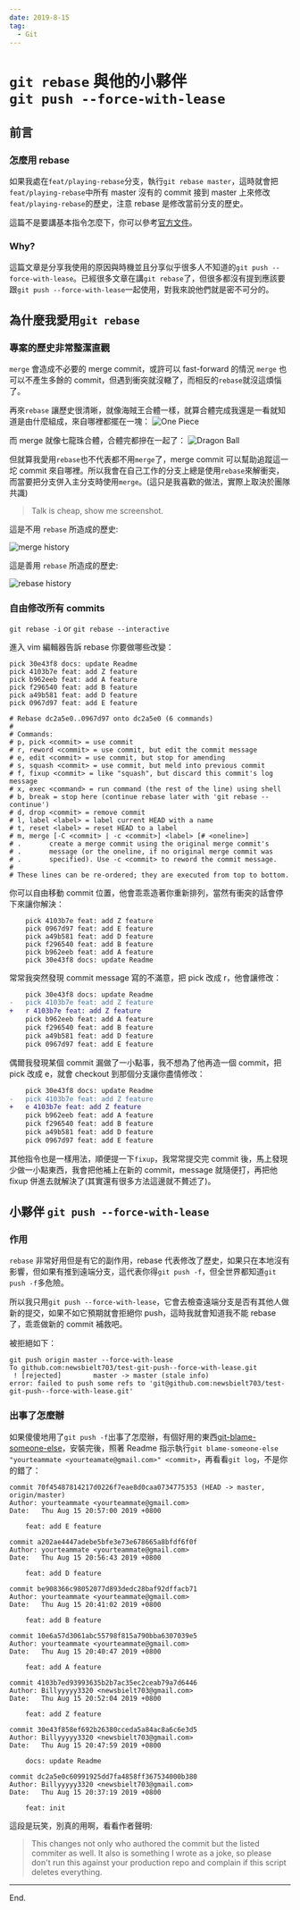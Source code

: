 ```yaml
---
date: 2019-8-15
tag:
  - Git
---
```


# `git rebase` 與他的小夥伴 <br/> `git push --force-with-lease`

## 前言

### 怎麼用 rebase

如果我處在`feat/playing-rebase`分支，執行`git rebase master`，這時就會把`feat/playing-rebase`中所有 master 沒有的 commit 接到 master 上來修改`feat/playing-rebase`的歷史，注意 rebase 是修改當前分支的歷史。

這篇不是要講基本指令怎麼下，你可以參考[官方文件](https://git-scm.com/docs/git-rebase)。

### Why?

這篇文章是分享我使用的原因與時機並且分享似乎很多人不知道的`git push --force-with-lease`。已經很多文章在講`git rebase`了，但很多都沒有提到應該要跟`git push --force-with-lease`一起使用，對我來說他們就是密不可分的。

## 為什麼我愛用`git rebase`

### 專案的歷史非常整潔直觀

`merge` 會造成不必要的 merge commit，或許可以 fast-forward 的情況 `merge` 也可以不產生多餘的 commit，但遇到衝突就沒轍了，而相反的`rebase`就沒這煩惱了。

再來`rebase` 讓歷史很清晰，就像海賊王合體一樣，就算合體完成我還是一看就知道是由什麼組成，來自哪裡都擺在一塊：
![One Piece](./one-piece.gif)

而 merge 就像七龍珠合體，合體完都摻在一起了：
![Dragon Ball](./dragon-ball.gif)

但就算我愛用`rebase`也不代表都不用`merge`了，merge commit 可以幫助追蹤這一坨 commit 來自哪裡。所以我會在自己工作的分支上總是使用`rebase`來解衝突，而當要把分支併入主分支時使用`merge`。(這只是我喜歡的做法，實際上取決於團隊共識)

> Talk is cheap, show me screenshot.

這是不用 `rebase` 所造成的歷史:

![merge history](./merge.png)

這是善用 `rebase` 所造成的歷史:

![rebase history](./rebase.png)

### 自由修改所有 commits

`git rebase -i` or `git rebase --interactive`

進入 vim 編輯器告訴 rebase 你要做哪些改變：

```
pick 30e43f8 docs: update Readme
pick 4103b7e feat: add Z feature
pick b962eeb feat: add A feature
pick f296540 feat: add B feature
pick a49b581 feat: add D feature
pick 0967d97 feat: add E feature

# Rebase dc2a5e0..0967d97 onto dc2a5e0 (6 commands)
#
# Commands:
# p, pick <commit> = use commit
# r, reword <commit> = use commit, but edit the commit message
# e, edit <commit> = use commit, but stop for amending
# s, squash <commit> = use commit, but meld into previous commit
# f, fixup <commit> = like "squash", but discard this commit's log message
# x, exec <command> = run command (the rest of the line) using shell
# b, break = stop here (continue rebase later with 'git rebase --continue')
# d, drop <commit> = remove commit
# l, label <label> = label current HEAD with a name
# t, reset <label> = reset HEAD to a label
# m, merge [-C <commit> | -c <commit>] <label> [# <oneline>]
# .       create a merge commit using the original merge commit's
# .       message (or the oneline, if no original merge commit was
# .       specified). Use -c <commit> to reword the commit message.
#
# These lines can be re-ordered; they are executed from top to bottom.
```

你可以自由移動 commit 位置，他會乖乖造著你重新排列，當然有衝突的話會停下來讓你解決：

```
    pick 4103b7e feat: add Z feature
    pick 0967d97 feat: add E feature
    pick a49b581 feat: add D feature
    pick f296540 feat: add B feature
    pick b962eeb feat: add A feature
    pick 30e43f8 docs: update Readme
```

常常我突然發現 commit message 寫的不滿意，把 pick 改成 r，他會讓修改：

```diff
    pick 30e43f8 docs: update Readme
-   pick 4103b7e feat: add Z feature
+   r 4103b7e feat: add Z feature
    pick b962eeb feat: add A feature
    pick f296540 feat: add B feature
    pick a49b581 feat: add D feature
    pick 0967d97 feat: add E feature
```

偶爾我發現某個 commit 漏做了一小點事，我不想為了他再造一個 commit，把 pick 改成 e，就會 checkout 到那個分支讓你盡情修改：

```diff
    pick 30e43f8 docs: update Readme
-   pick 4103b7e feat: add Z feature
+   e 4103b7e feat: add Z feature
    pick b962eeb feat: add A feature
    pick f296540 feat: add B feature
    pick a49b581 feat: add D feature
    pick 0967d97 feat: add E feature
```

其他指令也是一樣用法，順便提一下`fixup`，我常常提交完 commit 後，馬上發現少做一小點東西，我會把他補上在新的 commit，message 就隨便打，再把他 fixup 併進去就解決了(其實還有很多方法這邊就不贅述了)。

## 小夥伴 `git push --force-with-lease`

### 作用

`rebase` 非常好用但是有它的副作用，rebase 代表修改了歷史，如果只在本地沒有影響，但如果有推到遠端分支，這代表你得`git push -f`，但全世界都知道`git push -f`多危險。

所以我只用`git push --force-with-lease`，它會去檢查遠端分支是否有其他人做新的提交，如果不如它預期就會拒絕你 push，這時我就會知道我不能 rebase 了，乖乖做新的 commit 補救吧。

被拒絕如下：

```shell
git push origin master --force-with-lease
To github.com:newsbielt703/test-git-push--force-with-lease.git
 ! [rejected]        master -> master (stale info)
error: failed to push some refs to 'git@github.com:newsbielt703/test-git-push--force-with-lease.git'
```

### 出事了怎麼辦

如果傻傻地用了`git push -f`出事了怎麼辦，有個好用的東西[git-blame-someone-else](https://github.com/jayphelps/git-blame-someone-else)，安裝完後，照著 Readme 指示執行`git blame-someone-else "yourteammate <yourteamate@gmail.com>" <commit>`，再看看`git log`，不是你的錯了：

```
commit 70f45487814217d0226f7eae8d0caa0734775353 (HEAD -> master, origin/master)
Author: yourteammate <yourteammate@gmail.com>
Date:   Thu Aug 15 20:57:00 2019 +0800

    feat: add E feature

commit a202ae4447adebe5bfe3e73e678665a8bfdf6f0f
Author: yourteammate <yourteammate@gmail.com>
Date:   Thu Aug 15 20:56:43 2019 +0800

    feat: add D feature

commit be908366c98052077d893dedc28baf92dffacb71
Author: yourteammate <yourteammate@gmail.com>
Date:   Thu Aug 15 20:41:02 2019 +0800

    feat: add B feature

commit 10e6a57d3061abc55798f815a790bba6307039e5
Author: yourteammate <yourteammate@gmail.com>
Date:   Thu Aug 15 20:40:47 2019 +0800

    feat: add A feature

commit 4103b7ed93993635b2b7ac35ec2ceab79a7d6446
Author: Billyyyyy3320 <newsbielt703@gmail.com>
Date:   Thu Aug 15 20:52:04 2019 +0800

    feat: add Z feature

commit 30e43f858ef692b26380cceda5a84ac8a6c6e3d5
Author: Billyyyyy3320 <newsbielt703@gmail.com>
Date:   Thu Aug 15 20:47:59 2019 +0800

    docs: update Readme

commit dc2a5e0c60991925dd7fa4858ff367534000b380
Author: Billyyyyy3320 <newsbielt703@gmail.com>
Date:   Thu Aug 15 20:37:19 2019 +0800

    feat: init
```

這段是玩笑，別真的用啊，看看作者聲明:

> This changes not only who authored the commit but the listed commiter as well. It also is something I wrote as a joke, so please don't run this against your production repo and complain if this script deletes everything.

---

End.
